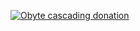 [![Obyte cascading donation](https://dev.twoogi.ru/donation-banner.svg)](http://localhost:3000/repo/taump/cs-test)
